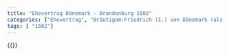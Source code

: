 ```yaml
---
title: "Ehevertrag Dänemark - Brandenburg 1502"
categories: ["Ehevertrag", "Bräutigam:Friedrich (I.) von Dänemark (als Herzog von Schleswig-Holstein)", "Braut: Anna von Brandenburg", "Eheschließung vollzogen?:Ja", "verschiedenkonfessionelle Ehe?:Nein", "Dynastie Bräutigam:Oldenburg (Dänemark)", "Akteur Bräutigam:Oldenburg (Dänemark)", "Akteur Braut:Hohenzollern", "Textbezug?:nein", "Ständisch?:ja", "Ratifikation?:nein", "Sonstiges?:ja", "Bräutigam:Friedrich (I.) von Dänemark (als Herzog von Schleswig-Holstein)", "Braut: Anna von Brandenburg"]
tags: [ "1502"]
---
```

<!--more-->
{{<v156>}}